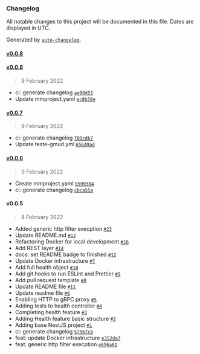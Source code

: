 ### Changelog

All notable changes to this project will be documented in this file. Dates are displayed in UTC.

Generated by [`auto-changelog`](https://github.com/CookPete/auto-changelog).

#### [v0.0.8](https://github.com/madeiramadeirabr/nest-service-template/compare/v0.0.8...v0.0.8)

#### [v0.0.8](https://github.com/madeiramadeirabr/nest-service-template/compare/v0.0.7...v0.0.8)

> 9 February 2022

- ci: generate changelog [`ae98d51`](https://github.com/madeiramadeirabr/nest-service-template/commit/ae98d514f1c1875941d88148b43aafd888d5897d)
- Update mmproject.yaml [`ec8b38e`](https://github.com/madeiramadeirabr/nest-service-template/commit/ec8b38e5c9bcc09be1f8b3ce2b9c6770e541484f)

#### [v0.0.7](https://github.com/madeiramadeirabr/nest-service-template/compare/v0.0.6...v0.0.7)

> 9 February 2022

- ci: generate changelog [`700cdb7`](https://github.com/madeiramadeirabr/nest-service-template/commit/700cdb7004fa66a7d95bb4547469516472032a7c)
- Update teste-gmud.yml [`65649ad`](https://github.com/madeiramadeirabr/nest-service-template/commit/65649adf41fa8d5d138e1d4be4d67560c3915a01)

#### [v0.0.6](https://github.com/madeiramadeirabr/nest-service-template/compare/v0.0.5...v0.0.6)

> 9 February 2022

- Create mmproject.yaml [`9599304`](https://github.com/madeiramadeirabr/nest-service-template/commit/9599304ee79e4a19e50f38a4109c343585e84b3c)
- ci: generate changelog [`cbca55a`](https://github.com/madeiramadeirabr/nest-service-template/commit/cbca55ac64d14112786843ac17831863a25f1d19)

#### v0.0.5

> 8 February 2022

- Added generic http filter execption [`#23`](https://github.com/madeiramadeirabr/nest-service-template/pull/23)
- Update README.md [`#17`](https://github.com/madeiramadeirabr/nest-service-template/pull/17)
- Refactoring Docker for local development [`#16`](https://github.com/madeiramadeirabr/nest-service-template/pull/16)
- Add REST layer [`#14`](https://github.com/madeiramadeirabr/nest-service-template/pull/14)
- docs: set README badge to finished [`#12`](https://github.com/madeiramadeirabr/nest-service-template/pull/12)
- Update Docker infrastructure [`#7`](https://github.com/madeiramadeirabr/nest-service-template/pull/7)
- Add full health object [`#10`](https://github.com/madeiramadeirabr/nest-service-template/pull/10)
- Add git hooks to run ESLint and Prettier [`#9`](https://github.com/madeiramadeirabr/nest-service-template/pull/9)
- Add pull request template [`#8`](https://github.com/madeiramadeirabr/nest-service-template/pull/8)
- Update README file [`#11`](https://github.com/madeiramadeirabr/nest-service-template/pull/11)
- Update readme file [`#6`](https://github.com/madeiramadeirabr/nest-service-template/pull/6)
- Enabling HTTP to gRPC proxy [`#5`](https://github.com/madeiramadeirabr/nest-service-template/pull/5)
- Adding tests to health controller [`#4`](https://github.com/madeiramadeirabr/nest-service-template/pull/4)
- Completing health feature [`#3`](https://github.com/madeiramadeirabr/nest-service-template/pull/3)
- Adding Health feature basic structure [`#2`](https://github.com/madeiramadeirabr/nest-service-template/pull/2)
- Adding base NestJS project [`#1`](https://github.com/madeiramadeirabr/nest-service-template/pull/1)
- ci: generate changelog [`57567cb`](https://github.com/madeiramadeirabr/nest-service-template/commit/57567cbd6354ab67af21a1dc6551e00978682afb)
- feat: update Docker infrastructure [`e352da7`](https://github.com/madeiramadeirabr/nest-service-template/commit/e352da7e89430f6e2813c99f0099c9234c77f144)
- feat: generic http filter execption [`e656a61`](https://github.com/madeiramadeirabr/nest-service-template/commit/e656a613ae4b62ada89c18ae56ad11c93d0bdeb3)

